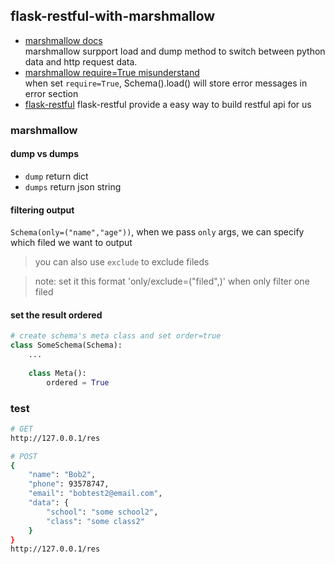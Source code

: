 ﻿## flask-restful-with-marshmallow
- [marshmallow docs](https://marshmallow.readthedocs.io/en/latest/index.html)  
marshmallow surpport load and dump method to switch between python data and http request data.
- [marshmallow require=True misunderstand](https://github.com/marshmallow-code/marshmallow/issues/736)  
when set `require=True`, Schema().load() will store error messages in error section
- [flask-restful](https://flask-restful.readthedocs.io/en/latest/index.html)
flask-restful provide a easy way to build restful api for us

### marshmallow
#### dump vs dumps
- `dump` return dict
- `dumps` return json string

#### filtering output
`Schema(only=("name","age"))`, when we pass `only` args, we can specify which filed we want to output
> you can also use `exclude` to exclude fileds

> note: set it this format 'only/exclude=("filed",)' when only filter one filed

#### set the result ordered
``` python
# create schema's meta class and set order=true
class SomeSchema(Schema):
    ...
    
    class Meta():
        ordered = True
```

### test
``` bash
# GET
http://127.0.0.1/res

# POST
{
    "name": "Bob2",
    "phone": 93578747,
    "email": "bobtest2@email.com",
    "data": {
        "school": "some school2",
        "class": "some class2"
    }
}
http://127.0.0.1/res
```
